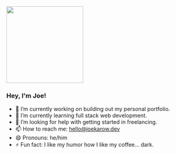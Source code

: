 <img src="https://user-images.githubusercontent.com/58997957/155750589-9c93dec3-bde0-40dd-be31-c8920c453025.png" width=200>

### Hey, I'm Joe!

- 🔭 I’m currently working on building out my personal portfolio.
- 🌱 I’m currently learning full stack web development.
- 🤔 I’m looking for help with getting started in freelancing.
- 📫 How to reach me: hello@joekarow.dev
- 😄 Pronouns: he/him
- ⚡ Fun fact: I like my humor how I like my coffee... dark.


<!--- - 👯 I’m looking to collaborate on ... --->
<!--- - 💬 Ask me about ... --->
